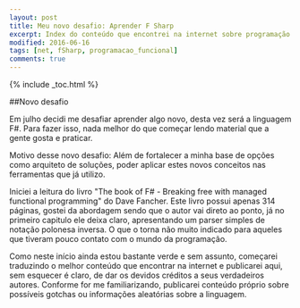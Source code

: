 ```yaml
---
layout: post
title: Meu novo desafio: Aprender F Sharp
excerpt: Index do conteúdo que encontrei na internet sobre programação funcional e FSharp.
modified: 2016-06-16
tags: [net, fSharp, programacao_funcional]
comments: true
---
```

{% include _toc.html %}

##Novo desafio 

Em julho decidi me desafiar aprender algo novo, desta vez será a linguagem F#. Para fazer isso, nada melhor do que começar lendo material que a gente gosta e praticar. 

Motivo desse novo desafio: Além de fortalecer a minha base de opções como arquiteto de soluções, poder aplicar estes novos conceitos nas ferramentas que já utilizo.  

Iniciei a leitura do livro "The book of F# - Breaking free with managed functional programming" do Dave Fancher. Este livro possui apenas 314 páginas, gostei da abordagem sendo que o autor vai direto ao ponto, já no primeiro capitulo ele deixa claro, apresentando um parser simples de notação polonesa inversa. O que o torna não muito indicado para aqueles que tiveram pouco contato com o mundo da programação.

Como neste início ainda estou bastante verde e sem assunto, começarei traduzindo o melhor conteúdo que encontrar na internet e publicarei aqui, sem esquecer é claro, de dar os devidos créditos a seus verdadeiros autores. Conforme for me familiarizando, publicarei conteúdo próprio sobre possíveis gotchas ou informações aleatórias sobre a linguagem.

